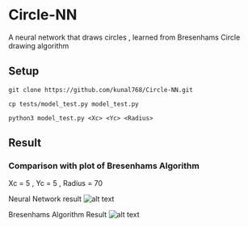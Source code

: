 # Circle-NN

A neural network that draws circles , learned from Bresenhams Circle drawing algorithm


## Setup 
```shell
git clone https://github.com/kunal768/Circle-NN.git

cp tests/model_test.py model_test.py

python3 model_test.py <Xc> <Yc> <Radius>

```

## Result 
### Comparison with plot of Bresenhams Algorithm 
Xc = 5 , Yc = 5 , Radius = 70

Neural Network result
![alt text](https://github.com/kunal768/Circle-NN/blob/master/results/nn.png "Nn-result") 

Bresenhams Algorithm Result
![alt text]( https://github.com/kunal768/Circle-NN/blob/master/results/bres.png "bres-result") 





